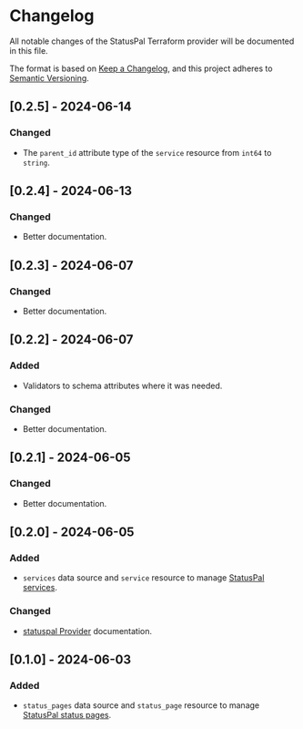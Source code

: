 # Changelog

All notable changes of the StatusPal Terraform provider will be documented in this file.

The format is based on [Keep a Changelog](https://keepachangelog.com/en/1.1.0/),
and this project adheres to [Semantic Versioning](https://semver.org/spec/v2.0.0.html).

## [0.2.5] - 2024-06-14

### Changed

- The `parent_id` attribute type of the `service` resource from `int64` to `string`.

## [0.2.4] - 2024-06-13

### Changed

- Better documentation.

## [0.2.3] - 2024-06-07

### Changed

- Better documentation.

## [0.2.2] - 2024-06-07

### Added

- Validators to schema attributes where it was needed.

### Changed

- Better documentation.

## [0.2.1] - 2024-06-05

### Changed

- Better documentation.

## [0.2.0] - 2024-06-05

### Added

- `services` data source and `service` resource to manage [StatusPal services](https://docs.statuspal.io/platform/services-components).

### Changed

- [statuspal Provider](https://registry.terraform.io/providers/statuspal/statuspal/latest/docs) documentation.

## [0.1.0] - 2024-06-03

### Added

- `status_pages` data source and `status_page` resource to manage [StatusPal status pages](https://www.statuspal.io/features/status-page).
